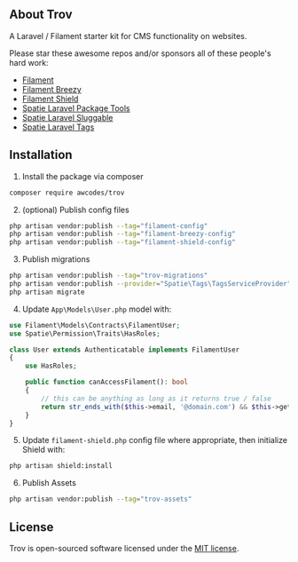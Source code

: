 ## About Trov

A Laravel / Filament starter kit for CMS functionality on websites.

Please star these awesome repos and/or sponsors all of these people's hard work:

- [Filament](https://github.com/laravel-filament/filament)
- [Filament Breezy](https://github.com/jeffgreco13/filament-breezy)
- [Filament Shield](https://github.com/bezhanSalleh/filament-shield)
- [Spatie Laravel Package Tools](https://github.com/spatie/laravel-package-tools)
- [Spatie Laravel Sluggable](https://github.com/spatie/laravel-sluggable)
- [Spatie Laravel Tags](https://github.com/spatie/laravel-tags)

## Installation

1. Install the package via composer

```bash
composer require awcodes/trov
```

2. (optional) Publish config files

```bash
php artisan vendor:publish --tag="filament-config"
php artisan vendor:publish --tag="filament-breezy-config"
php artisan vendor:publish --tag="filament-shield-config"
```

3. Publish migrations

```bash
php artisan vendor:publish --tag="trov-migrations"
php artisan vendor:publish --provider="Spatie\Tags\TagsServiceProvider" --tag="tags-migrations"
php artisan migrate
```

4. Update `App\Models\User.php` model with:

```php
use Filament\Models\Contracts\FilamentUser;
use Spatie\Permission\Traits\HasRoles;

class User extends Authenticatable implements FilamentUser
{
    use HasRoles;

    public function canAccessFilament(): bool
    {
        // this can be anything as long as it returns true / false
        return str_ends_with($this->email, '@domain.com') && $this->getRoleNames()->isNotEmpty();
    }
}
```

5. Update `filament-shield.php` config file where appropriate, then initialize Shield with:

```bash
php artisan shield:install
```

6. Publish Assets

```bash
php artisan vendor:publish --tag="trov-assets"
```

## License

Trov is open-sourced software licensed under the [MIT license](https://opensource.org/licenses/MIT).
